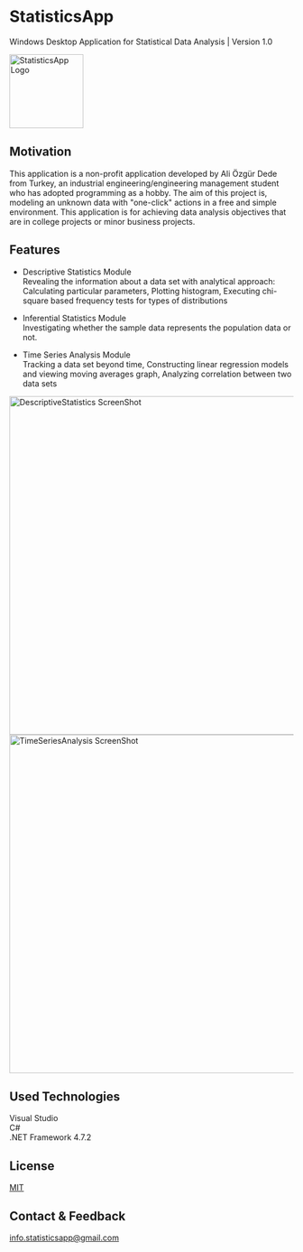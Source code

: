 # StatisticsApp  
Windows Desktop Application for Statistical Data Analysis | Version 1.0  

<img width="131" alt="StatisticsApp Logo" src="https://user-images.githubusercontent.com/74831928/104771978-b2fa1c00-5783-11eb-9bc1-2d6b5c4d38db.png">    

## Motivation

This application is a non-profit application developed by Ali Özgür Dede from Turkey, an industrial engineering/engineering management student who has adopted programming as a hobby.
The aim of this project is, modeling an unknown data with "one-click" actions in a free and simple environment. 
This application is for achieving data analysis objectives that are in college projects or minor business projects.

## Features

* Descriptive Statistics Module  
Revealing the information about a data set with analytical approach: Calculating particular parameters, Plotting histogram, Executing chi-square based frequency tests for types of distributions  

* Inferential Statistics Module  
Investigating whether the sample data represents the population data or not.  

* Time Series Analysis Module  
Tracking a data set beyond time, Constructing linear regression models and viewing moving averages graph, Analyzing correlation between two data sets  

<img width="600" alt="DescriptiveStatistics ScreenShot" src="https://user-images.githubusercontent.com/74831928/104773003-6adbf900-5785-11eb-8627-dd8f701cfd55.JPG">  

<img width="600" alt="TimeSeriesAnalysis ScreenShot" src="https://user-images.githubusercontent.com/74831928/104773702-83004800-5786-11eb-88e1-3344a2587750.JPG">

## Used Technologies
Visual Studio  
C#  
.NET Framework 4.7.2

## License
[MIT](https://choosealicense.com/licenses/mit/)

## Contact & Feedback
info.statisticsapp@gmail.com

